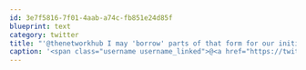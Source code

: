 ```yaml
---
id: 3e7f5816-7f01-4aab-a74c-fb851e24d85f
blueprint: text
category: twitter
title: "'@thenetworkhub I may 'borrow' parts of that form for our initiative out here, if that's okay"
caption: '<span class="username username_linked">@<a href="https://twitter.com/thenetworkhub" title="The Network Hub">thenetworkhub</a></span> I may ''borrow'' parts of that form for our initiative out here, if that''s okay'
---
```

